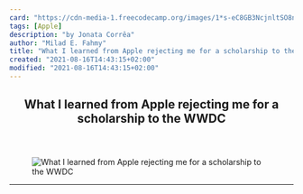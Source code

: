 ```yaml
---
card: "https://cdn-media-1.freecodecamp.org/images/1*s-eC8GB3NcjnltSO8nb6JA.jpeg"
tags: [Apple]
description: "by Jonata Corrêa"
author: "Milad E. Fahmy"
title: "What I learned from Apple rejecting me for a scholarship to the WWDC"
created: "2021-08-16T14:43:15+02:00"
modified: "2021-08-16T14:43:15+02:00"
---
```

<div class="site-wrapper">
<main id="site-main" class="site-main outer">
<div class="inner">
<article class="post-full post tag-apple tag-design tag-programming tag-life-lessons tag-startup ">
<header class="post-full-header">
<h1 class="post-full-title">What I learned from Apple rejecting me for a scholarship to the WWDC</h1>
</header>
<figure class="post-full-image">
<picture>
<source media="(max-width: 700px)" sizes="1px" srcset="data:image/gif;base64,R0lGODlhAQABAIAAAAAAAP///yH5BAEAAAAALAAAAAABAAEAAAIBRAA7 1w">
<source media="(min-width: 701px)" sizes="(max-width: 800px) 400px,
(max-width: 1170px) 700px,
1400px" srcset="https://cdn-media-1.freecodecamp.org/images/1*s-eC8GB3NcjnltSO8nb6JA.jpeg 300w,
https://cdn-media-1.freecodecamp.org/images/1*s-eC8GB3NcjnltSO8nb6JA.jpeg 600w,
https://cdn-media-1.freecodecamp.org/images/1*s-eC8GB3NcjnltSO8nb6JA.jpeg 1000w,
https://cdn-media-1.freecodecamp.org/images/1*s-eC8GB3NcjnltSO8nb6JA.jpeg 2000w">
<img onerror="this.style.display='none'" src="https://cdn-media-1.freecodecamp.org/images/1*s-eC8GB3NcjnltSO8nb6JA.jpeg" alt="What I learned from Apple rejecting me for a scholarship to the WWDC">
</picture>
</figure>
<section class="post-full-content">
<div class="post-content medium-migrated-article">
</div>
<hr>
</section>
</article>
</div>
</main>
</div>
<!-- Google Tag Manager (noscript) -->
<!-- End Google Tag Manager (noscript) -->
